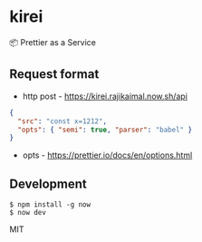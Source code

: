 # kirei

📦 Prettier as a Service

## Request format

- http post - https://kirei.rajikaimal.now.sh/api

```json
{
  "src": "const x=1212",
  "opts": { "semi": true, "parser": "babel" }
}
```

- opts - https://prettier.io/docs/en/options.html

## Development

```
$ npm install -g now
$ now dev
```

MIT
